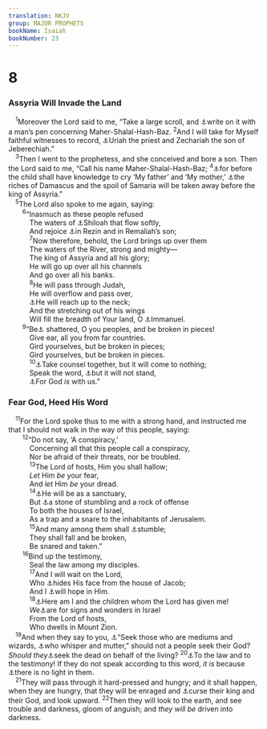 ```yaml
---
translation: NKJV
group: MAJOR PROPHETS
bookName: Isaiah 
bookNumber: 23
---
```


<div class="title"><h1>8</h1><h3>Assyria Will Invade the Land</h3></div>
<span class="verse es_8_1"> <sup>1</sup>Moreover the Lord said to me, “Take a large scroll, and <a data-toggle="tooltip" data-placement="bottom" title="Is. 30:8; Hab. 2:2">⚓</a>write on it with a man’s pen concerning Maher-Shalal-Hash-Baz. </span>
<span class="verse es_8_2"><sup>2</sup>And I will take for Myself faithful witnesses to record, <a data-toggle="tooltip" data-placement="bottom" title="2 Kin. 16:10">⚓</a>Uriah the priest and Zechariah the son of Jeberechiah.”<br/></span>
<span class="verse es_8_3"> <sup>3</sup>Then I went to the prophetess, and she conceived and bore a son. Then the Lord said to me, “Call his name Maher-Shalal-Hash-Baz; </span>
<span class="verse es_8_4"><sup>4</sup><a data-toggle="tooltip" data-placement="bottom" title="2 Kin. 17:6; Is. 7:16">⚓</a>for before the child shall have knowledge to cry ‘My father’ and ‘My mother,’ <a data-toggle="tooltip" data-placement="bottom" title="2 Kin. 15:29">⚓</a>the riches of Damascus and the spoil of Samaria will be taken away before the king of Assyria.”<br/></span>
<span class="verse es_8_5"> <sup>5</sup>The Lord also spoke to me again, saying:<br/></span>
<span class="verse es_8_6">  <sup>6</sup>“Inasmuch as these people refused<br/>   The waters of <a data-toggle="tooltip" data-placement="bottom" title="John 9:7">⚓</a>Shiloah that flow softly,<br/>   And rejoice <a data-toggle="tooltip" data-placement="bottom" title="Is. 7:1, 2">⚓</a>in Rezin and in Remaliah’s son;<br/></span>
<span class="verse es_8_7">   <sup>7</sup>Now therefore, behold, the Lord brings up over them<br/>   The waters of the River, strong and mighty—<br/>   The king of Assyria and all his glory;<br/>   He will go up over all his channels<br/>   And go over all his banks.<br/></span>
<span class="verse es_8_8">   <sup>8</sup>He will pass through Judah,<br/>   He will overflow and pass over,<br/>   <a data-toggle="tooltip" data-placement="bottom" title="Is. 30:28">⚓</a>He will reach up to the neck;<br/>   And the stretching out of his wings<br/>   Will fill the breadth of Your land, O <a data-toggle="tooltip" data-placement="bottom" title="Is. 7:14; Matt. 1:23">⚓</a>Immanuel.<br/></span>
<span class="verse es_8_9">  <sup>9</sup>“Be<a data-toggle="tooltip" data-placement="bottom" title="Joel 3:9">⚓</a> shattered, O you peoples, and be broken in pieces!<br/>   Give ear, all you from far countries.<br/>   Gird yourselves, but be broken in pieces;<br/>   Gird yourselves, but be broken in pieces.<br/></span>
<span class="verse es_8_10">   <sup>10</sup><a data-toggle="tooltip" data-placement="bottom" title="Is. 7:7; Acts 5:38">⚓</a>Take counsel together, but it will come to nothing;<br/>   Speak the word, <a data-toggle="tooltip" data-placement="bottom" title="Is. 7:14">⚓</a>but it will not stand,<br/>   <a data-toggle="tooltip" data-placement="bottom" title="Rom. 8:31">⚓</a>For God <i>is</i> with us.”<br/></span>
<div class="title"><h3>Fear God, Heed His Word</h3></div>
<span class="verse es_8_11"> <sup>11</sup>For the Lord spoke thus to me with a strong hand, and instructed me that I should not walk in the way of this people, saying:<br/></span>
<span class="verse es_8_12">  <sup>12</sup>“Do not say, ‘A conspiracy,’<br/>   Concerning all that this people call a conspiracy,<br/>   Nor be afraid of their threats, nor be troubled.<br/></span>
<span class="verse es_8_13">   <sup>13</sup>The Lord of hosts, Him you shall hallow;<br/>   <i>Let</i> Him <i>be</i> your fear,<br/>   And <i>let</i> Him <i>be</i> your dread.<br/></span>
<span class="verse es_8_14">   <sup>14</sup><a data-toggle="tooltip" data-placement="bottom" title="Is. 4:6; 25:4; Ezek. 11:16">⚓</a>He will be as a sanctuary,<br/>   But <a data-toggle="tooltip" data-placement="bottom" title="Luke 2:34; 20:17; Rom. 9:33; 1 Pet. 2:8">⚓</a>a stone of stumbling and a rock of offense<br/>   To both the houses of Israel,<br/>   As a trap and a snare to the inhabitants of Jerusalem.<br/></span>
<span class="verse es_8_15">   <sup>15</sup>And many among them shall <a data-toggle="tooltip" data-placement="bottom" title="Matt. 21:44">⚓</a>stumble;<br/>   They shall fall and be broken,<br/>   Be snared and taken.”<br/></span>
<span class="verse es_8_16">  <sup>16</sup>Bind up the testimony,<br/>   Seal the law among my disciples.<br/></span>
<span class="verse es_8_17">   <sup>17</sup>And I will wait on the Lord,<br/>   Who <a data-toggle="tooltip" data-placement="bottom" title="Deut. 31:17; Is. 54:8">⚓</a>hides His face from the house of Jacob;<br/>   And I <a data-toggle="tooltip" data-placement="bottom" title="Hab. 2:3">⚓</a>will hope in Him.<br/></span>
<span class="verse es_8_18">   <sup>18</sup><a data-toggle="tooltip" data-placement="bottom" title="Heb. 2:13">⚓</a>Here am I and the children whom the Lord has given me!<br/>   <i>We</i><a data-toggle="tooltip" data-placement="bottom" title="Ps. 71:7">⚓</a>are for signs and wonders in Israel<br/>   From the Lord of hosts,<br/>   Who dwells in Mount Zion.<br/></span>
<span class="verse es_8_19"> <sup>19</sup>And when they say to you, <a data-toggle="tooltip" data-placement="bottom" title="1 Sam. 28:8">⚓</a>“Seek those who are mediums and wizards, <a data-toggle="tooltip" data-placement="bottom" title="Is. 29:4">⚓</a>who whisper and mutter,” should not a people seek their God? <i>Should</i> <i>they</i><a data-toggle="tooltip" data-placement="bottom" title="Ps. 106:28">⚓</a>seek the dead on behalf of the living? </span>
<span class="verse es_8_20"><sup>20</sup><a data-toggle="tooltip" data-placement="bottom" title="Is. 1:10; 8:16; Luke 16:29">⚓</a>To the law and to the testimony! If they do not speak according to this word, <i>it</i> <i>is</i> because <a data-toggle="tooltip" data-placement="bottom" title="Is. 8:22; Mic. 3:6">⚓</a>there is no light in them.<br/></span>
<span class="verse es_8_21"> <sup>21</sup>They will pass through it hard-pressed and hungry; and it shall happen, when they are hungry, that they will be enraged and <a data-toggle="tooltip" data-placement="bottom" title="Rev. 16:11">⚓</a>curse their king and their God, and look upward. </span>
<span class="verse es_8_22"><sup>22</sup>Then they will look to the earth, and see trouble and darkness, gloom of anguish; and <i>they</i> <i>will</i> <i>be</i> driven into darkness.<br/></span>
